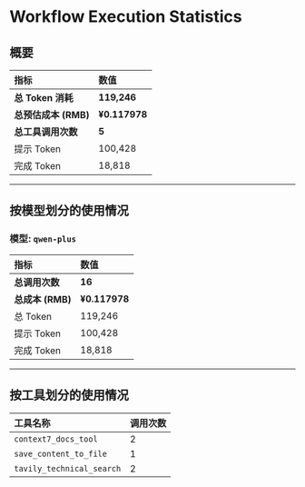 # Workflow Execution Statistics

## 概要

| 指标 | 数值 |
| :--- | :--- |
| **总 Token 消耗** | **119,246** |
| **总预估成本 (RMB)** | **¥0.117978** |
| **总工具调用次数** | **5** |
| 提示 Token | 100,428 |
| 完成 Token | 18,818 |

---

## 按模型划分的使用情况


### 模型: `qwen-plus`

| 指标 | 数值 |
| :--- | :--- |
| **总调用次数** | **16** |
| **总成本 (RMB)** | **¥0.117978** |
| 总 Token | 119,246 |
| 提示 Token | 100,428 |
| 完成 Token | 18,818 |

---

## 按工具划分的使用情况

| 工具名称 | 调用次数 |
| :--- | :--- |
| `context7_docs_tool` | 2 |
| `save_content_to_file` | 1 |
| `tavily_technical_search` | 2 |
